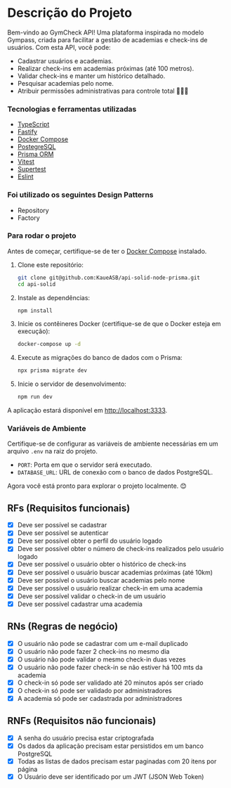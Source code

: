 # Descrição do Projeto

Bem-vindo ao GymCheck API! Uma plataforma inspirada no modelo Gympass, criada para facilitar a gestão de academias e check-ins de usuários. Com esta API, você pode:

- Cadastrar usuários e academias.
- Realizar check-ins em academias próximas (até 100 metros).
- Validar check-ins e manter um histórico detalhado.
- Pesquisar academias pelo nome.
- Atribuir permissões administrativas para controle total 💪🏋️‍♂️

### Tecnologias e ferramentas utilizadas

- [TypeScript](https://www.typescriptlang.org/)
- [Fastify](https://fastify.dev/docs/latest/Guides/Getting-Started/)
- [Docker Compose](https://docs.docker.com/compose)
- [PostegreSQL](https://www.postgresql.org/)
- [Prisma ORM](https://www.prisma.io/)
- [Vitest](https://vitest.dev/)
- [Supertest](https://github.com/ladjs/supertest)
- [Eslint](https://eslint.org/)

### Foi utilizado os seguintes Design Patterns

- Repository
- Factory  <!-- (https://refactoring.guru/design-patterns/factory-method) -->

### Para rodar o projeto

Antes de começar, certifique-se de ter o [Docker Compose](https://docs.docker.com/compose/install/) instalado.

1. Clone este repositório:

    ```bash
    git clone git@github.com:KaueASB/api-solid-node-prisma.git
    cd api-solid
    ```

2. Instale as dependências:

    ```bash
    npm install
    ```

3. Inicie os contêineres Docker (certifique-se de que o Docker esteja em execução):

    ```bash
    docker-compose up -d
    ```

4. Execute as migrações do banco de dados com o Prisma:

    ```bash
    npx prisma migrate dev
    ```

5. Inicie o servidor de desenvolvimento:

    ```bash
    npm run dev
    ```

A aplicação estará disponível em [http://localhost:3333](http://localhost:3333).

### Variáveis de Ambiente

Certifique-se de configurar as variáveis de ambiente necessárias em um arquivo `.env` na raiz do projeto.

- `PORT`: Porta em que o servidor será executado.
- `DATABASE_URL`: URL de conexão com o banco de dados PostgreSQL.

Agora você está pronto para explorar o projeto localmente. 😊

## RFs (Requisitos funcionais)

- [x] Deve ser possível se cadastrar
- [x] Deve ser possível se autenticar
- [x] Deve ser possível obter o perfil do usuário logado
- [x] Deve ser possível obter o número de check-ins realizados pelo usuário logado
- [x] Deve ser possível o usuário obter o histórico de check-ins
- [x] Deve ser possível o usuário buscar academias próximas (até 10km)
- [x] Deve ser possível o usuário buscar academias pelo nome
- [x] Deve ser possível o usuário realizar check-in em uma academia
- [x] Deve ser possível validar o check-in de um usuário
- [x] Deve ser possível cadastrar uma academia

## RNs (Regras de negócio)

- [x] O usuário não pode se cadastrar com um e-mail duplicado
- [x] O usuário não pode fazer 2 check-ins no mesmo dia
- [x] O usuário não pode validar o mesmo check-in duas vezes
- [x] O usuário não pode fazer check-in se não estiver há 100 mts da academia
- [x] O check-in só pode ser validado até 20 minutos após ser criado
- [x] O check-in só pode ser validado por administradores
- [x] A academia só pode ser cadastrada por administradores

## RNFs (Requisitos não funcionais)

- [x] A senha do usuário precisa estar criptografada
- [x] Os dados da aplicação precisam estar persistidos em um banco PostgreSQL
- [x] Todas as listas de dados precisam estar paginadas com 20 itens por página
- [x] O Usuário deve ser identificado por um JWT (JSON Web Token)
